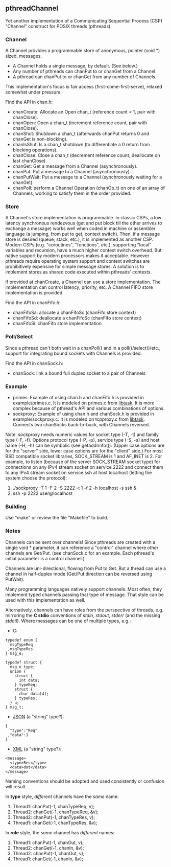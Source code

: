 ## pthreadChannel

Yet another implementation of a Communicating Sequential Process (CSP) "Channel" construct for POSIX threads (pthreads).

### Channel

A Channel provides a programmable store of anonymous, pointer (void *) sized, messages.

* A Channel holds a single message, by default. (See below.)
* Any number of pthreads can chanPut to or chanGet from a Channel.
* A pthread can chanPut to or chanGet from any number of Channels.

This implementation's focus is fair access (first-come-first-serve), relaxed somewhat under pressure.

Find the API in chan.h:

* chanCreate: Allocate an Open chan_t (reference count = 1, pair with chanClose).
* chanOpen: Open a chan_t (increment reference count, pair with chanClose).
* chanShut: Shutdown a chan_t (afterwards chanPut returns 0 and chanGet is non-blocking).
* chanIsShut: Is a chan_t shutdown (to differentiate a 0 return from blocking operations).
* chanClose: Close a chan_t (decrement reference count, deallocate on last chanClose).
* chanGet: Get a message from a Channel (asynchronously).
* chanPut: Put a message to a Channel (asynchronously).
* chanPutWait: Put a message to a Channel (synchronously waiting for a chanGet).
* chanPoll: perform a Channel Operation (chanOp_t) on one of an array of Channels, working to satisfy them in the order provided.

### Store

A Channel's store implementation is programmable.
In classic CSPs, a low latency synchronous rendezvous (get and put block till the other arrives to exchange a message)
works well when coded in machine or assembler language (a jumping, from put to get, context switch).
Then, if a message store is desired (queue, stack, etc.), it is implemented as another CSP.
Modern CSPs (e.g. "coroutines", "functions", etc.), supporting "local" variables and recursion, have a much higher context switch overhead.
But native support by modern processors makes it acceptable.
However pthreads require operating system support and context switches are prohibitively expensive for simple message stores.
A solution is to implement stores as shared code executed within pthreads' contexts.

If provided at chanCreate, a Channel can use a store implementation.
The implementation can control latency, priority, etc.
A Channel FIFO store implementation is provided.

Find the API in chanFifo.h:

* chanFifoSa: allocate a chanFifoSc (chanFifo store context)
* chanFifoSd: deallocate a chanFifoSc (chanFifo store context)
* chanFifoSi: chanFifo store implementation

### Poll/Select

Since a pthread can't both wait in a chanPoll() and in a poll()/select()/etc., support for integrating bound sockets with Channels is provided.

Find the API in chanSock.h:

* chanSock: link a bound full duplex socket to a pair of Channels

### Example

* primes: Example of using chan.h and chanFifo.h is provided in example/primes.c. It is modeled on primes.c from [libtask](https://swtch.com/libtask/).
It is more complex because of pthread's API and various combinations of options.
* sockproxy: Example of using chan.h and chanSock.h is provided in example/sockproxy.c. It is modeled on tcpproxy.c from [libtask](https://swtch.com/libtask/).
Connects two chanSocks back-to-back, with Channels reversed.

Note: sockproxy needs numeric values for socket type (-T, -t) and family type (-F, -f).
Options protocol type (-P, -p), service type (-S, -s) and host name (-H, -h) can be symbolic (see getaddrinfo()).
(Upper case options are for the "server" side, lower case options are for the "client" side.)
For most BSD compatible socket libraries, SOCK_STREAM is 1 and AF_INET is 2.
For example, to listen (because of the server SOCK_STREAM socket type) for connections on any IPv4 stream socket on service 2222 and connect them to any IPv4 stream socket on service ssh at host localhost (letting the system choose the protocol):

1. ./sockproxy -T 1 -F 2 -S 2222 -t 1 -f 2 -h localhost -s ssh &
2. ssh -p 2222 user@localhost

### Building

Use "make" or review the file "Makefile" to build.

### Notes

Channels can be sent over channels!
Since pthreads are created with a single void * parameter,
it can reference a "control" channel where other channels are Get/Put.
(see chanSock.c for an example. Each pthread's initial parameter is a control channel.)

Channels are uni-directional, flowing from Put to Get.
But a thread can use a channel in half-duplex mode (Get/Put direction can be reversed using PutWait).

Many programming languages natively support channels.
Most often, they implement typed channels passing that type of message.
That style can be used with this implementation as well.

Alternatively, channels can have roles from the perspective of threads,
e.g. mirroring the **C stdio** conventions of *stdin*, *stdout*, *stderr* (and the missing *stdctl*).
Where messages can be one of multiple types, e.g.:

* C:
```
typedef enum {
  msgTypeReq
 ,msgTypeRes
} msg_e;

typedef struct {
  msg_e type;
  union {
    struct {
      int data;
    } typeReq;
    struct {
      char data[4];
    } typeRes;
  } u;
} msg_t;
```

* [JSON](https://github.com/gdavidbutler/jsonTrivialCallbackParser) (a "string" type?):
```
{
  "type":"Req"
 ,"data":1
}
```

* [XML](https://github.com/gdavidbutler/xmlTrivialCallbackParser) (a "string" type?):
```
<message>
  <type>Res</type>
  <data>dat</data>
</message>
```

Naming conventions should be adopted and used consistently or confusion will result.

In **type** style, *different* channels have the *same* name:

1. Thread1: chanPut(-1, chanTypeReq, v);
1. Thread2: chanGet(-1, chanTypeReq, &v);
1. Thread2: chanPut(-1, chanTypeRes, v);
1. Thread1: chanGet(-1, chanTypeRes, &v);

In **role** style, the *same* channel has *different* names:

1. Thread1: chanPut(-1, chanOut, v);
1. Thread2: chanGet(-1, chanIn, &v);
1. Thread2: chanPut(-1, chanOut, v);
1. Thread1: chanGet(-1, chanIn, &v);
